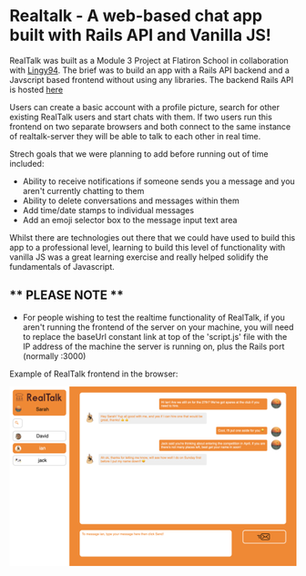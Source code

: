 # Realtalk - A web-based chat app built with Rails API and Vanilla JS!

RealTalk was built as a Module 3 Project at Flatiron School in collaboration with [Lingy94](http://github.com/Lingy94). The brief was to build an app with a Rails API backend and a Javscript based frontend without using any libraries. The backend Rails API is hosted [here](https://github.com/Lingy94/realtalk-server)

Users can create a basic account with a profile picture, search for other existing RealTalk users and start chats with them. If two users run this frontend on two separate browsers and both connect to the same instance of realtalk-server they will be able to talk to each other in real time.

Strech goals that we were planning to add before running out of time included:

  - Ability to receive notifications if someone sends you a message and you aren't currently chatting to them
  - Ability to delete conversations and messages within them
  - Add time/date stamps to individual messages
  - Add an emoji selector box to the message input text area

Whilst there are technologies out there that we could have used to build this app to a professional level, learning to build this level of functionality with vanilla JS was a great learning exercise and really helped solidify the fundamentals of Javascript.

** PLEASE NOTE **
-----------------

- For people wishing to test the realtime functionality of RealTalk, if you aren't running the frontend of the server on your machine, you will need to replace the baseUrl constant link at top of the 'script.js' file with the IP address of the machine the server is running on, plus the Rails port (normally :3000)

Example of RealTalk frontend in the browser:

![RealTalk Chat App Example Screnshot](images/realtalk-screenshot.png)
